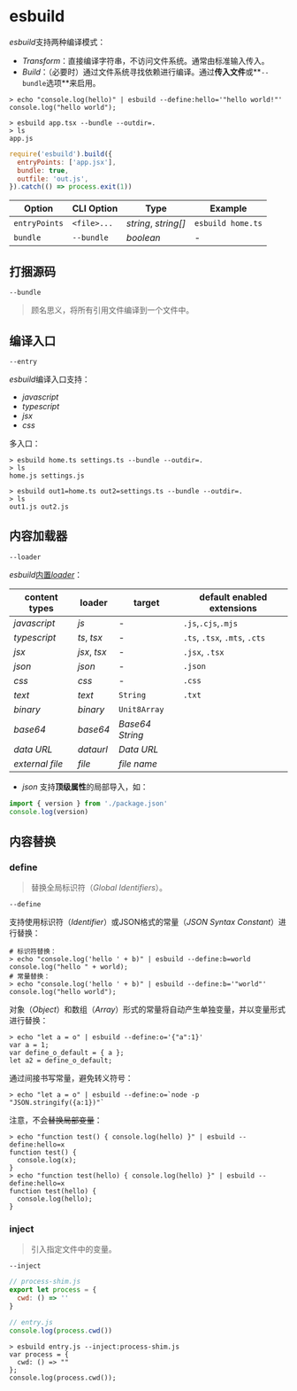 # esbuild

*esbuild*支持两种编译模式：
  - *Transform*：直接编译字符串，不访问文件系统。通常由标准输入传入。
  - *Build*：（必要时）通过文件系统寻找依赖进行编译。通过**传入文件**或**`--bundle`选项**来启用。

```shell
> echo "console.log(hello)" | esbuild --define:hello='"hello world!"'
console.log("hello world");
```
```shell
> esbuild app.tsx --bundle --outdir=.
> ls
app.js
```
```javascript
require('esbuild').build({
  entryPoints: ['app.jsx'],
  bundle: true,
  outfile: 'out.js',
}).catch(() => process.exit(1))
```

| Option        | CLI Option  | Type                 | Example           |
| ------------- | ----------- | -------------------- | ----------------- |
| `entryPoints` | `<file>...` | *string*, *string[]* | `esbuild home.ts` |
| `bundle`      | `--bundle`  | *boolean*            | -                 |

## 打捆源码

`--bundle`

> 顾名思义，将所有引用文件编译到一个文件中。

## 编译入口

`--entry`

*esbuild*编译入口支持：
  - *javascript*
  - *typescript*
  - *jsx*
  - *css*

多入口：

```shell
> esbuild home.ts settings.ts --bundle --outdir=.
> ls
home.js settings.js
```
```shell
> esbuild out1=home.ts out2=settings.ts --bundle --outdir=.
> ls
out1.js out2.js
```

## 内容加载器

`--loader`

*esbuild*[内置*loader*](https://esbuild.github.io/content-types/)：

| content types   | loader       | target          | default enabled extensions    |
| --------------- | ------------ | --------------- | ----------------------------- |
| *javascript*    | *js*         | -               | `.js`,`.cjs`,`.mjs`           |
| *typescript*    | *ts*, *tsx*  | -               | `.ts`, `.tsx`, `.mts`, `.cts` |
| *jsx*           | *jsx*, *tsx* | -               | `.jsx`, `.tsx`                |
| *json*          | *json*       | -               | `.json`                       |
| *css*           | *css*        | -               | `.css`                        |
| *text*          | *text*       | `String`        | `.txt`                        |
| *binary*        | *binary*     | `Unit8Array`    |                               |
| *base64*        | *base64*     | *Base64 String* |                               |
| *data URL*      | *dataurl*    | *Data URL*      |                               |
| *external file* | *file*       | *file name*     |                               |

- *json* 支持**顶级属性**的局部导入，如：

```javascript
import { version } from './package.json'
console.log(version)
```

## 内容替换

### define

> 替换全局标识符（*Global Identifiers*）。

`--define`

支持使用标识符（*Identifier*）或JSON格式的常量（*JSON Syntax Constant*）进行替换：

```shell
# 标识符替换：
> echo "console.log('hello ' + b)" | esbuild --define:b=world
console.log("hello " + world);
# 常量替换：
> echo "console.log('hello ' + b)" | esbuild --define:b='"world"'
console.log("hello world");
```

对象（*Object*）和数组（*Array*）形式的常量将自动产生单独变量，并以变量形式进行替换：

```shell
> echo "let a = o" | esbuild --define:o='{"a":1}'
var a = 1;
var define_o_default = { a };
let a2 = define_o_default;
```

通过间接书写常量，避免转义符号：

```shell
> echo "let a = o" | esbuild --define:o=`node -p "JSON.stringify({a:1})"`
```

注意，不会~~替换局部变量~~：

```shell
> echo "function test() { console.log(hello) }" | esbuild --define:hello=x
function test() {
  console.log(x);
}
> echo "function test(hello) { console.log(hello) }" | esbuild --define:hello=x
function test(hello) {
  console.log(hello);
}
```

### inject

> 引入指定文件中的变量。

`--inject`

```javascript
// process-shim.js
export let process = {
  cwd: () => ''
}
```

```javascript
// entry.js
console.log(process.cwd())
```

```shell
> esbuild entry.js --inject:process-shim.js
var process = {
  cwd: () => ""
};
console.log(process.cwd());
```
